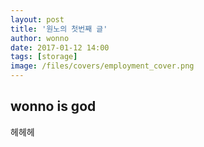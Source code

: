 ```yaml
---
layout: post
title: '원노의 첫번째 글'
author: wonno
date: 2017-01-12 14:00
tags: [storage]
image: /files/covers/employment_cover.png
---
```

## wonno is god

헤헤헤
